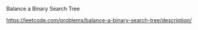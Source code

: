 Balance a Binary Search Tree


https://leetcode.com/problems/balance-a-binary-search-tree/description/
